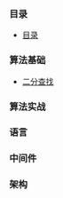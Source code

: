 ### 目录
* [目录](SUMMARY.md)

### 算法基础
* [二分查找](codes/basic/BINARY_SEARCH.md)

### 算法实战

### 语言


### 中间件


### 架构



